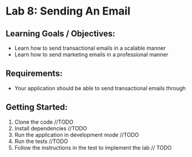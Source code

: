 # Lab 8: Sending An Email

## Learning Goals / Objectives:

* Learn how to send transactional emails in a scalable manner
* Learn how to send marketing emails in a professional manner

## Requirements:

*  Your application should be able to send transactional emails through <provider>

## Getting Started:

1. Clone the code //TODO
2. Install dependencies //TODO
3. Run the application in development mode //TODO
4. Run the tests //TODO
5. Follow the instructions in the test to implement the lab // TODO
